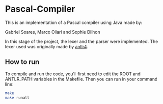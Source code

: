 # Pascal-Compiler

This is an implementation of a Pascal compiler using Java made by:

Gabriel Soares, Marco Oliari and Sophie Dilhon

In this stage of the project, the lexer and the parser were implemented. The lexer used was originally made by [antlr4](https://github.com/antlr/grammars-v4/tree/master/pascal).

## How to run
To compile and run the code, you'll first need to edit the ROOT and ANTLR_PATH variables in the Makefile. Then you can run in your command line:
```sh
make
make runall
```